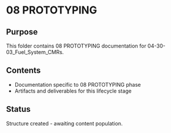 # 08 PROTOTYPING

## Purpose
This folder contains 08 PROTOTYPING documentation for 04-30-03_Fuel_System_CMRs.

## Contents
- Documentation specific to 08 PROTOTYPING phase
- Artifacts and deliverables for this lifecycle stage

## Status
Structure created - awaiting content population.

